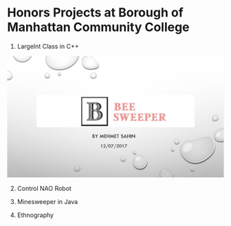# Honors Projects at Borough of Manhattan Community College

1. LargeInt Class in C++

![](BeeSweeper-Fall2017/Images/Presentation/Slide1.jpg)

2. Control NAO Robot

3. Minesweeper in Java

4. Ethnography
